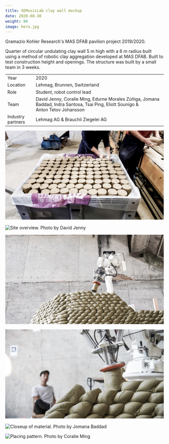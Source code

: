 ```yaml
---
title: SEMusicLab clay wall mockup
date: 2020-08-30
weight: 90
image: hero.jpg
---
```


Gramazio Kohler Research's MAS DFAB pavilion project 2019/2020.

Quarter of circular undulating clay wall 5 m high with a 6 m radius built using
a method of robotic clay aggregation developed at MAS DFAB. Built to test
construction height and openings. The structure was built by a small team in
3 weeks.

<!-- more -->

|                   |                                                                                                                                   |
| ----------------- | --------------------------------------------------------------------------------------------------------------------------------- |
| Year              | 2020                                                                                                                              |
| Location          | Lehmag, Brunnen, Switzerland                                                                                                      |
| Role              | Student, robot control lead                                                                                                       |
| Team              | David Jenny, Coralie Ming, Edurne Morales Zúñiga, Jomana Baddad, Indra Santosa, Tsai Ping, Eliott Sounigo & Anton Tetov Johansson |
| Industry partners | Lehmag AG & Brauchli Ziegelei AG                                                                                                  |

![Loading of material at Brauchli Ziegelei. Photo by Jomana Baddad](./loading_jb.jpg)

![Site overview. Photo by David Jenny](./site_dj.jpg)

![Placing. Photo by Indra Santosa](./placing_is.jpg)

![Placing closeup. Ping-Hsun Tsai in background. Photo by Indra Santosa](./tsai_is.jpg)

![Closeup of material. Photo by Jomana Baddad](./closeup_jb.jpg)

![Placing pattern. Photo by Coralie Ming](./pattern_cm.jpg)
